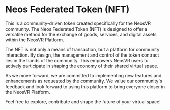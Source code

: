 # Neos Federated Token (NFT)

This is a community-driven token created specifically for the NeosVR community. The Neos Federated Token (NFT) is designed to offer a versatile method for the exchange of goods, services, and digital assets within the NeosVR Platform.

The NFT is not only a means of transaction, but a platform for community interaction. By design, the management and control of the token contract lies in the hands of the community. This empowers NeosVR users to actively participate in shaping the economy of their shared virtual space.

As we move forward, we are committed to implementing new features and enhancements as requested by the community. We value our community's feedback and look forward to using this platform to bring everyone closer in the NeosVR Platform.

Feel free to explore, contribute and shape the future of your virtual space!
